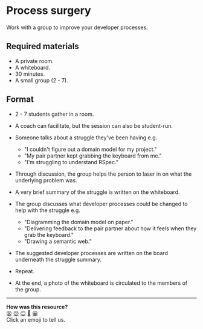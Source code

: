 # Process surgery

Work with a group to improve your developer processes.

## Required materials

* A private room.
* A whiteboard.
* 30 minutes.
* A small group (2 - 7).

## Format

* 2 - 7 students gather in a room.

* A coach can facilitate, but the session can also be student-run.

* Someone talks about a struggle they've been having e.g.
  * "I couldn't figure out a domain model for my project."
  * "My pair partner kept grabbing the keyboard from me."
  * "I'm struggling to understand RSpec."

* Through discussion, the group helps the person to laser in on what the underlying problem was.

* A very brief summary of the struggle is written on the whiteboard.

* The group discusses what developer processes could be changed to help with the struggle e.g.
  * "Diagramming the domain model on paper."
  * "Delivering feedback to the pair partner about how it feels when they grab the keyboard."
  * "Drawing a semantic web."

* The suggested developer processes are written on the board underneath the struggle summary.

* Repeat.

* At the end, a photo of the whiteboard is circulated to the members of the group.

<!-- BEGIN GENERATED SECTION DO NOT EDIT -->

---

**How was this resource?**  
[😫](https://airtable.com/shrUJ3t7KLMqVRFKR?prefill_Repository=course&prefill_File=pills/process_surgery.md&prefill_Sentiment=😫) [😕](https://airtable.com/shrUJ3t7KLMqVRFKR?prefill_Repository=course&prefill_File=pills/process_surgery.md&prefill_Sentiment=😕) [😐](https://airtable.com/shrUJ3t7KLMqVRFKR?prefill_Repository=course&prefill_File=pills/process_surgery.md&prefill_Sentiment=😐) [🙂](https://airtable.com/shrUJ3t7KLMqVRFKR?prefill_Repository=course&prefill_File=pills/process_surgery.md&prefill_Sentiment=🙂) [😀](https://airtable.com/shrUJ3t7KLMqVRFKR?prefill_Repository=course&prefill_File=pills/process_surgery.md&prefill_Sentiment=😀)  
Click an emoji to tell us.

<!-- END GENERATED SECTION DO NOT EDIT -->
